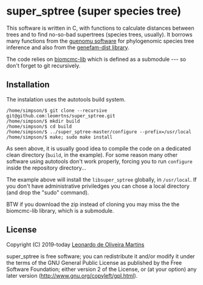 # super_sptree (super species tree)

This software is written in C, with functions to calculate distances between trees and to find no-so-bad supertrees (species trees, usually). 
It borrows many functions from the [guenomu software](https://bitbucket.org/leomrtns/guenomu/) for phylogenomic species tree inference and 
also from the [genefam-dist library](https://github.com/leomrtns/genefam-dist).

The code relies on [biomcmc-lib](https://github.com/leomrtns/biomcmc-lib) which is defined as a submodule --- so don't forget to git recursively. 

## Installation

The instalation uses the autotools build system.  

```
/home/simpson/$ git clone --recursive git@github.com:leomrtns/super_sptree.git
/home/simpson/$ mkdir build
/home/simpson/$ cd build
/home/simpson/$ ../super_sptree-master/configure --prefix=/usr/local
/home/simpson/$ make; sudo make install
```

As seen above, it is usually good idea to compile the code on a dedicated clean directory (`build`, in the example). For
some reason many other software using autotools don't work properly, forcing you to run `configure` inside the
repository directory...

The example above will install the `libsuper_sptree` globally, in `/usr/local`. If you don't have administrative priviledges you can
chose a local directory (and drop the "sudo" command).

BTW if you download the zip instead of cloning you may miss the the biomcmc-lib library, which is a submodule.

## License 
Copyright (C) 2019-today  [Leonardo de Oliveira Martins](https://github.com/leomrtns)

super_sptree is free software; you can redistribute it and/or modify it under the terms of the GNU General Public
License as published by the Free Software Foundation; either version 2 of the License, or (at your option) any later
version (http://www.gnu.org/copyleft/gpl.html).

